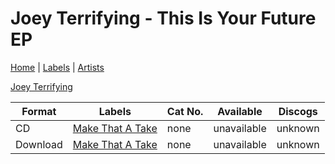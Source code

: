 # Joey Terrifying - This Is Your Future EP

[Home](../index.md) | [Labels](../labels.md) | [Artists](../artists.md)

[Joey Terrifying](../artists/joey-terrifying.md)

| Format | Labels | Cat No. | Available | Discogs |
|---|---|---|---|---|
| CD | [Make That A Take](../labels/make-that-a-take.md) | none | unavailable | unknown |
| Download | [Make That A Take](../labels/make-that-a-take.md) | none | unavailable | unknown |